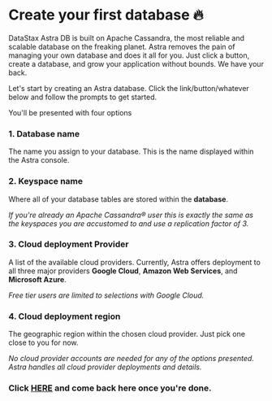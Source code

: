 # Create your first database 🔥
DataStax Astra DB is built on Apache Cassandra, the most reliable and scalable database on the freaking planet. Astra removes the pain of managing your own database and does it all for you. Just click a button, create a database, and grow your application without bounds. We have your back.

Let's start by creating an Astra database. Click the link/button/whatever below and follow the prompts to get started.

You'll be presented with four options

### 1. **Database name** 
The name you assign to your database. This is the name displayed within the Astra console.

### 2. **Keyspace name** 
Where all of your database tables are stored within the **database**. 

_If you're already an Apache Cassandra® user this is exactly the same as the keyspaces you are accustomed to and use a replication factor of 3._

### 3. Cloud deployment **Provider** 
A list of the available cloud providers. Currently, Astra offers deployment to all three major providers **Google Cloud**, **Amazon Web Services**, and **Microsoft Azure**. 

_Free tier users are limited to selections with Google Cloud._

### 4. Cloud deployment **region** 
The geographic region within the chosen cloud provider. Just pick one close to you for now.

_No cloud provider accounts are needed for any of the options presented. Astra handles all cloud provider deployments and details._


### Click [HERE](https://astra.datastax.com/createDatabase) and come back here once you're done.